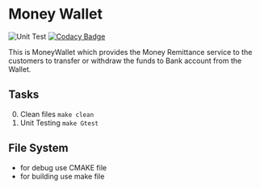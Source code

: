 # Money Wallet 

![Unit Test](https://github.com/99002623/MoneyWallet/workflows/Unit%20Test/badge.svg)   [![Codacy Badge](https://app.codacy.com/project/badge/Grade/f974a6148d5341c6827d731ab84eb6ee)](https://www.codacy.com/gh/99002623/MoneyWallet/dashboard?utm_source=github.com&amp;utm_medium=referral&amp;utm_content=99002623/MoneyWallet&amp;utm_campaign=Badge_Grade)

This is MoneyWallet which provides the Money Remittance service to the customers to transfer  or withdraw the funds to Bank account from the Wallet.

## Tasks
0. Clean files `make clean`
1. Unit Testing `make Gtest` 

## File System
* for debug use CMAKE file
* for building use make file